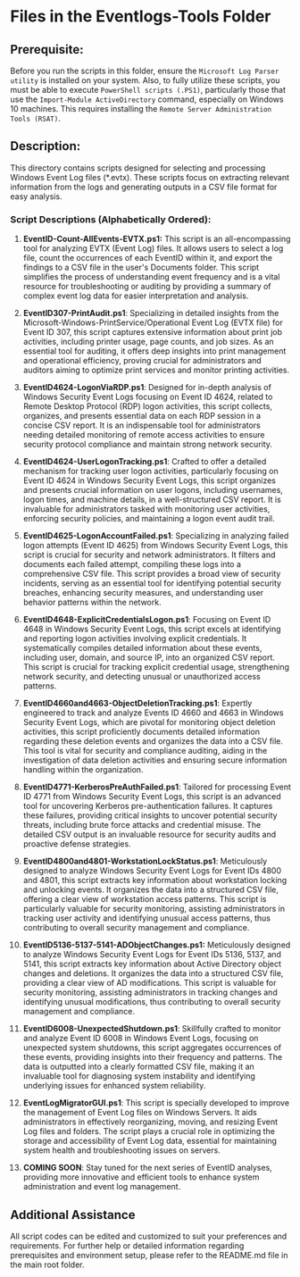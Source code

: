 # Files in the Eventlogs-Tools Folder

## Prerequisite:
Before you run the scripts in this folder, ensure the `Microsoft Log Parser utility` is installed on your system. Also, to fully utilize these scripts, you must be able to execute `PowerShell scripts (.PS1)`, particularly those that use the `Import-Module ActiveDirectory` command, especially on Windows 10 machines. This requires installing the `Remote Server Administration Tools (RSAT)`.

## Description:
This directory contains scripts designed for selecting and processing Windows Event Log files (*.evtx). These scripts focus on extracting relevant information from the logs and generating outputs in a CSV file format for easy analysis.  

### Script Descriptions (Alphabetically Ordered):
1. **EventID-Count-AllEvents-EVTX.ps1:** This script is an all-encompassing tool for analyzing EVTX (Event Log) files. It allows users to select a log file, count the occurrences of each EventID within it, and export the findings to a CSV file in the user's Documents folder. This script simplifies the process of understanding event frequency and is a vital resource for troubleshooting or auditing by providing a summary of complex event log data for easier interpretation and analysis.

2. **EventID307-PrintAudit.ps1**: Specializing in detailed insights from the Microsoft-Windows-PrintService/Operational Event Log (EVTX file) for Event ID 307, this script captures extensive information about print job activities, including printer usage, page counts, and job sizes. As an essential tool for auditing, it offers deep insights into print management and operational efficiency, proving crucial for administrators and auditors aiming to optimize print services and monitor printing activities.

3. **EventID4624-LogonViaRDP.ps1**: Designed for in-depth analysis of Windows Security Event Logs focusing on Event ID 4624, related to Remote Desktop Protocol (RDP) logon activities, this script collects, organizes, and presents essential data on each RDP session in a concise CSV report. It is an indispensable tool for administrators needing detailed monitoring of remote access activities to ensure security protocol compliance and maintain strong network security.

4. **EventID4624-UserLogonTracking.ps1**: Crafted to offer a detailed mechanism for tracking user logon activities, particularly focusing on Event ID 4624 in Windows Security Event Logs, this script organizes and presents crucial information on user logons, including usernames, logon times, and machine details, in a well-structured CSV report. It is invaluable for administrators tasked with monitoring user activities, enforcing security policies, and maintaining a logon event audit trail.

5. **EventID4625-LogonAccountFailed.ps1**: Specializing in analyzing failed logon attempts (Event ID 4625) from Windows Security Event Logs, this script is crucial for security and network administrators. It filters and documents each failed attempt, compiling these logs into a comprehensive CSV file. This script provides a broad view of security incidents, serving as an essential tool for identifying potential security breaches, enhancing security measures, and understanding user behavior patterns within the network.

6. **EventID4648-ExplicitCredentialsLogon.ps1**: Focusing on Event ID 4648 in Windows Security Event Logs, this script excels at identifying and reporting logon activities involving explicit credentials. It systematically compiles detailed information about these events, including user, domain, and source IP, into an organized CSV report. This script is crucial for tracking explicit credential usage, strengthening network security, and detecting unusual or unauthorized access patterns.

7. **EventID4660and4663-ObjectDeletionTracking.ps1**: Expertly engineered to track and analyze Events ID 4660 and 4663 in Windows Security Event Logs, which are pivotal for monitoring object deletion activities, this script proficiently documents detailed information regarding these deletion events and organizes the data into a CSV file. This tool is vital for security and compliance auditing, aiding in the investigation of data deletion activities and ensuring secure information handling within the organization.

8. **EventID4771-KerberosPreAuthFailed.ps1**: Tailored for processing Event ID 4771 from Windows Security Event Logs, this script is an advanced tool for uncovering Kerberos pre-authentication failures. It captures these failures, providing critical insights to uncover potential security threats, including brute force attacks and credential misuse. The detailed CSV output is an invaluable resource for security audits and proactive defense strategies.

9. **EventID4800and4801-WorkstationLockStatus.ps1**: Meticulously designed to analyze Windows Security Event Logs for Event IDs 4800 and 4801, this script extracts key information about workstation locking and unlocking events. It organizes the data into a structured CSV file, offering a clear view of workstation access patterns. This script is particularly valuable for security monitoring, assisting administrators in tracking user activity and identifying unusual access patterns, thus contributing to overall security management and compliance.

10. **EventID5136-5137-5141-ADObjectChanges.ps1:** Meticulously designed to analyze Windows Security Event Logs for Event IDs 5136, 5137, and 5141, this script extracts key information about Active Directory object changes and deletions. It organizes the data into a structured CSV file, providing a clear view of AD modifications. This script is valuable for security monitoring, assisting administrators in tracking changes and identifying unusual modifications, thus contributing to overall security management and compliance.

11. **EventID6008-UnexpectedShutdown.ps1**: Skillfully crafted to monitor and analyze Event ID 6008 in Windows Event Logs, focusing on unexpected system shutdowns, this script aggregates occurrences of these events, providing insights into their frequency and patterns. The data is outputted into a clearly formatted CSV file, making it an invaluable tool for diagnosing system instability and identifying underlying issues for enhanced system reliability.

12. **EventLogMigratorGUI.ps1**: This script is specially developed to improve the management of Event Log files on Windows Servers. It aids administrators in effectively reorganizing, moving, and resizing Event Log files and folders. The script plays a crucial role in optimizing the storage and accessibility of Event Log data, essential for maintaining system health and troubleshooting issues on servers.

13. **COMING SOON**: Stay tuned for the next series of EventID analyses, providing more innovative and efficient tools to enhance system administration and event log management.

## Additional Assistance
All script codes can be edited and customized to suit your preferences and requirements. For further help or detailed information regarding prerequisites and environment setup, please refer to the README.md file in the main root folder.
